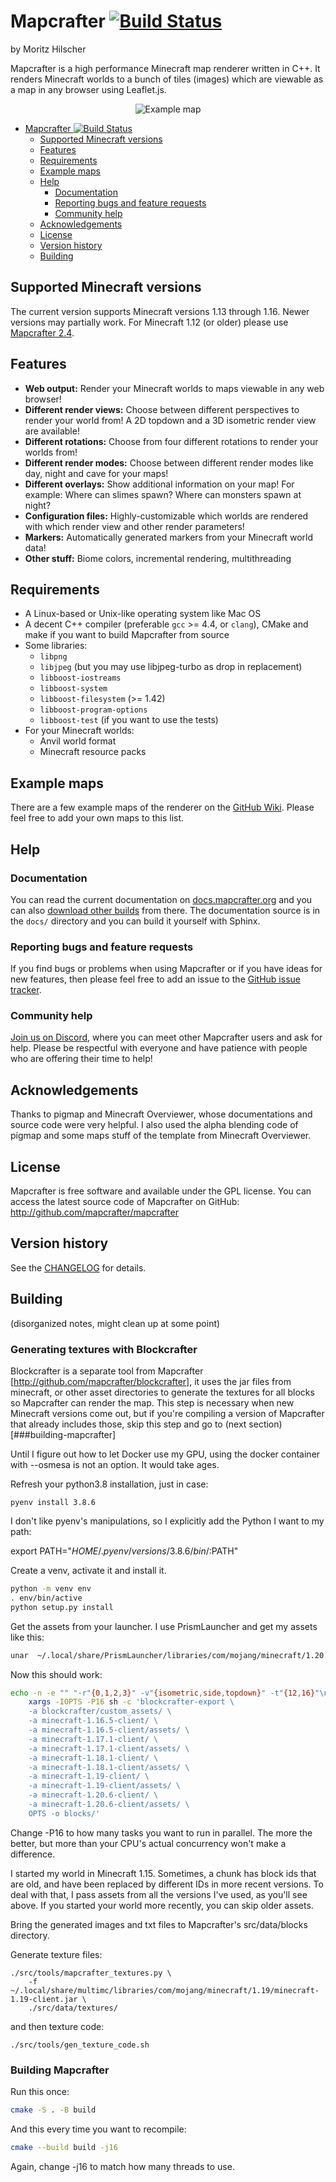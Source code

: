# Mapcrafter [![Build Status](https://travis-ci.org/mapcrafter/mapcrafter.svg?branch=master)](https://travis-ci.org/mapcrafter/mapcrafter)

by Moritz Hilscher

Mapcrafter is a high performance Minecraft map renderer written in C++. It renders
Minecraft worlds to a bunch of tiles (images) which are viewable as a map in any browser
using Leaflet.js.

<p align="center">
  <img src="https://i.imgur.com/WyKXrgO.png" alt="Example map">
</p>

<!-- TOC -->

- [Mapcrafter ![Build Status](https://travis-ci.org/mapcrafter/mapcrafter)](#mapcrafter-)
  - [Supported Minecraft versions](#supported-minecraft-versions)
  - [Features](#features)
  - [Requirements](#requirements)
  - [Example maps](#example-maps)
  - [Help](#help)
    - [Documentation](#documentation)
    - [Reporting bugs and feature requests](#reporting-bugs-and-feature-requests)
    - [Community help](#community-help)
  - [Acknowledgements](#acknowledgements)
  - [License](#license)
  - [Version history](#version-history)
  - [Building](#building)

<!-- /TOC -->

## Supported Minecraft versions

The current version supports Minecraft versions 1.13 through 1.16. Newer versions may partially work.
For Minecraft 1.12 (or older) please use [Mapcrafter 2.4](https://github.com/mapcrafter/mapcrafter/tree/v.2.4).

## Features

- **Web output:** Render your Minecraft worlds to maps viewable in any web browser!
- **Different render views:** Choose between different perspectives to render your world
  from! A 2D topdown and a 3D isometric render view are available!
- **Different rotations:** Choose from four different rotations to render your worlds from!
- **Different render modes:** Choose between different render modes like day, night and cave
  for your maps!
- **Different overlays:** Show additional information on your map! For example: Where can
  slimes spawn? Where can monsters spawn at night?
- **Configuration files:** Highly-customizable which worlds are rendered with which render
  view and other render parameters!
- **Markers:** Automatically generated markers from your Minecraft world data!
- **Other stuff:** Biome colors, incremental rendering, multithreading

## Requirements

- A Linux-based or Unix-like operating system like Mac OS
- A decent C++ compiler (preferable `gcc` >= 4.4, or `clang`), CMake and make if you want
  to build Mapcrafter from source
- Some libraries:
  - `libpng`
  - `libjpeg` (but you may use libjpeg-turbo as drop in replacement)
  - `libboost-iostreams`
  - `libboost-system`
  - `libboost-filesystem` (>= 1.42)
  - `libboost-program-options`
  - `libboost-test` (if you want to use the tests)
- For your Minecraft worlds:
  - Anvil world format
  - Minecraft resource packs

## Example maps

There are a few example maps of the renderer on the
[GitHub Wiki](https://github.com/mapcrafter/mapcrafter/wiki/Example-maps).
Please feel free to add your own maps to this list.

## Help

### Documentation

You can read the current documentation on [docs.mapcrafter.org](http://docs.mapcrafter.org)
and you can also [download other builds](https://readthedocs.org/projects/mapcrafter/downloads/)
from there. The documentation source is in the `docs/` directory and you can build it
yourself with Sphinx.

### Reporting bugs and feature requests

If you find bugs or problems when using Mapcrafter or if you have ideas for new
features, then please feel free to add an issue to the [GitHub issue
tracker](https://github.com/mapcrafter/mapcrafter/issues).

### Community help

[Join us on Discord](https://discord.gg/QNe8jXT), where you can meet other Mapcrafter users
and ask for help. Please be respectful with everyone and have patience with people who are
offering their time to help!

## Acknowledgements

Thanks to pigmap and Minecraft Overviewer, whose documentations and source code
were very helpful. I also used the alpha blending code of pigmap and some maps
stuff of the template from Minecraft Overviewer.

## License

Mapcrafter is free software and available under the GPL license.  You can
access the latest source code of Mapcrafter on GitHub:
http://github.com/mapcrafter/mapcrafter

## Version history

See the [CHANGELOG](./CHANGELOG.md) for details.

## Building

(disorganized notes, might clean up at some point)

### Generating textures with Blockcrafter

Blockcrafter is a separate tool from Mapcrafter [http://github.com/mapcrafter/blockcrafter], it uses the jar files from minecraft, or other asset directories to generate the textures for all blocks so Mapcrafter can render the map. This step is necessary when new Minecraft versions come out, but if you're compiling a version of Mapcrafter that already includes those, skip this step and go to (next section)[###building-mapcrafter]

Until I figure out how to let Docker use my GPU, using the docker container with --osmesa is not an option. It would take ages.

Refresh your python3.8 installation, just in case:

```
pyenv install 3.8.6
```

I don't like pyenv's manipulations, so I explicitly add the Python I want to my path:

export PATH="$HOME/.pyenv/versions/3.8.6/bin/:$PATH"

Create a venv, activate it and install it.

```sh
python -m venv env
. env/bin/active
python setup.py install
```

Get the assets from your launcher. I use PrismLauncher and get my assets like this:

```bash
unar  ~/.local/share/PrismLauncher/libraries/com/mojang/minecraft/1.20.6/minecraft-1.20.6-client.jar
```

Now this should work:

```bash
echo -n -e "" "-r"{0,1,2,3}" -v"{isometric,side,topdown}" -t"{12,16}"\n" |
    xargs -IOPTS -P16 sh -c 'blockcrafter-export \
    -a blockcrafter/custom_assets/ \
    -a minecraft-1.16.5-client/ \
    -a minecraft-1.16.5-client/assets/ \
    -a minecraft-1.17.1-client/ \
    -a minecraft-1.17.1-client/assets/ \
    -a minecraft-1.18.1-client/ \
    -a minecraft-1.18.1-client/assets/ \
    -a minecraft-1.19-client/ \
    -a minecraft-1.19-client/assets/ \
    -a minecraft-1.20.6-client/ \
    -a minecraft-1.20.6-client/assets/ \
    OPTS -o blocks/'
```

Change -P16 to how many tasks you want to run in parallel. The more the better, but more than your CPU's actual concurrency won't make a difference.

I started my world in Minecraft 1.15. Sometimes, a chunk has block ids that are old, and have been replaced by different IDs in more recent versions. To deal with that, I pass assets from all the versions I've used, as you'll see above. If you started your world more recently, you can skip older assets.

Bring the generated images and txt files to Mapcrafter's src/data/blocks directory.

Generate texture files:

```
./src/tools/mapcrafter_textures.py \
    -f ~/.local/share/multimc/libraries/com/mojang/minecraft/1.19/minecraft-1.19-client.jar \
    ./src/data/textures/
```

and then texture code:

```
./src/tools/gen_texture_code.sh
```

### Building Mapcrafter

Run this once:

```bash
cmake -S . -B build
```

And this every time you want to recompile:

```bash
cmake --build build -j16
```

Again, change -j16 to match how many threads to use.
